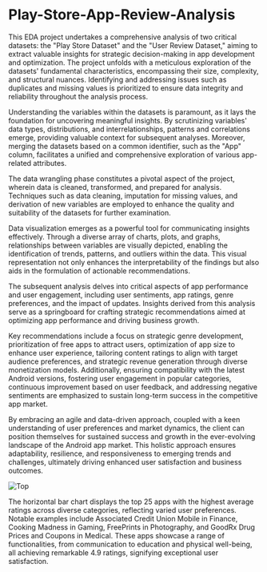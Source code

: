 # Play-Store-App-Review-Analysis
This EDA project undertakes a comprehensive analysis of two critical datasets: the "Play Store Dataset" and the "User Review Dataset," aiming to extract valuable insights for strategic decision-making in app development and optimization. The project unfolds with a meticulous exploration of the datasets' fundamental characteristics, encompassing their size, complexity, and structural nuances. Identifying and addressing issues such as duplicates and missing values is prioritized to ensure data integrity and reliability throughout the analysis process.

Understanding the variables within the datasets is paramount, as it lays the foundation for uncovering meaningful insights. By scrutinizing variables' data types, distributions, and interrelationships, patterns and correlations emerge, providing valuable context for subsequent analyses. Moreover, merging the datasets based on a common identifier, such as the "App" column, facilitates a unified and comprehensive exploration of various app-related attributes.

The data wrangling phase constitutes a pivotal aspect of the project, wherein data is cleaned, transformed, and prepared for analysis. Techniques such as data cleaning, imputation for missing values, and derivation of new variables are employed to enhance the quality and suitability of the datasets for further examination.

Data visualization emerges as a powerful tool for communicating insights effectively. Through a diverse array of charts, plots, and graphs, relationships between variables are visually depicted, enabling the identification of trends, patterns, and outliers within the data. This visual representation not only enhances the interpretability of the findings but also aids in the formulation of actionable recommendations.

The subsequent analysis delves into critical aspects of app performance and user engagement, including user sentiments, app ratings, genre preferences, and the impact of updates. Insights derived from this analysis serve as a springboard for crafting strategic recommendations aimed at optimizing app performance and driving business growth.

Key recommendations include a focus on strategic genre development, prioritization of free apps to attract users, optimization of app size to enhance user experience, tailoring content ratings to align with target audience preferences, and strategic revenue generation through diverse monetization models. Additionally, ensuring compatibility with the latest Android versions, fostering user engagement in popular categories, continuous improvement based on user feedback, and addressing negative sentiments are emphasized to sustain long-term success in the competitive app market.

By embracing an agile and data-driven approach, coupled with a keen understanding of user preferences and market dynamics, the client can position themselves for sustained success and growth in the ever-evolving landscape of the Android app market. This holistic approach ensures adaptability, resilience, and responsiveness to emerging trends and challenges, ultimately driving enhanced user satisfaction and business outcomes.

![Top](https://github.com/VenkyAdi/Play-Store-App-Review-Analysis/assets/38469568/c277ce60-f75f-4135-83f3-461f614df5e7)

The horizontal bar chart displays the top 25 apps with the highest average ratings across diverse categories, reflecting varied user preferences. Notable examples include Associated Credit Union Mobile in Finance, Cooking Madness in Gaming, FreePrints in Photography, and GoodRx Drug Prices and Coupons in Medical. These apps showcase a range of functionalities, from communication to education and physical well-being, all achieving remarkable 4.9 ratings, signifying exceptional user satisfaction.
